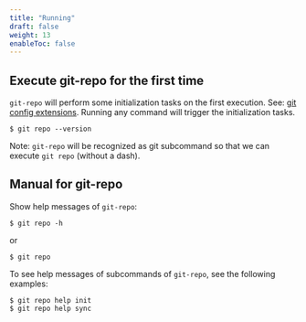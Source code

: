 ```yaml
---
title: "Running"
draft: false
weight: 13
enableToc: false
---
```


## Execute git-repo for the first time

`git-repo` will perform some initialization tasks on the first execution. See: [git config extensions](../../gitconfig). Running any command will trigger the initialization tasks.

    $ git repo --version

Note: `git-repo` will be recognized as git subcommand so that we can execute `git repo` (without a dash).


## Manual for git-repo

Show help messages of `git-repo`:

    $ git repo -h

or

    $ git repo

To see help messages of subcommands of `git-repo`, see the following examples:

    $ git repo help init
    $ git repo help sync
